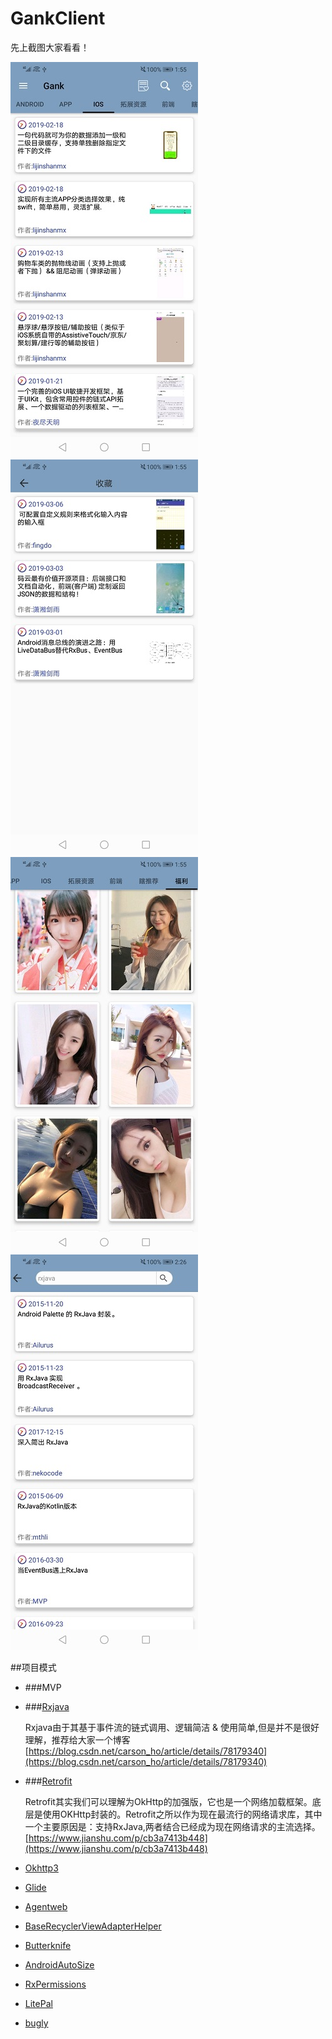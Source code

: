 # GankClient

先上截图大家看看！

![image](https://github.com/youbec/GankClient/blob/master/images/m.jpg)
![image](https://github.com/youbec/GankClient/blob/master/images/3.jpg)
![image](https://github.com/youbec/GankClient/blob/master/images/2.jpg)
![image](https://github.com/youbec/GankClient/blob/master/images/4.jpg)

##项目模式

* ###MVP

* ###[Rxjava](https://github.com/ReactiveX/RxJava)

	Rxjava由于其基于事件流的链式调用、逻辑简洁 & 使用简单,但是并不是很好理解，推荐给大家一个博客
	[https://blog.csdn.net/carson_ho/article/details/78179340](https://blog.csdn.net/carson_ho/article/details/78179340)

* ###[Retrofit](https://github.com/square/retrofit)

	Retrofit其实我们可以理解为OkHttp的加强版，它也是一个网络加载框架。底层是使用OKHttp封装的。Retrofit之所以作为现在最流行的网络请求库，其中一个主要原因是：支持RxJava,两者结合已经成为现在网络请求的主流选择。
[https://www.jianshu.com/p/cb3a7413b448](https://www.jianshu.com/p/cb3a7413b448)

* [Okhttp3](https://github.com/square/okhttp)
* [Glide](https://github.com/bumptech/glide)
* [Agentweb](https://github.com/Justson/AgentWeb)
* [BaseRecyclerViewAdapterHelper](https://github.com/CymChad/BaseRecyclerViewAdapterHelper)
* [Butterknife](https://github.com/JakeWharton/butterknife)
* [AndroidAutoSize](https://github.com/JessYanCoding/AndroidAutoSize)
* [RxPermissions](https://github.com/tbruyelle/RxPermissions)
* [LitePal](https://github.com/LitePalFramework/LitePal)
* [bugly](https://bugly.qq.com/)

      
